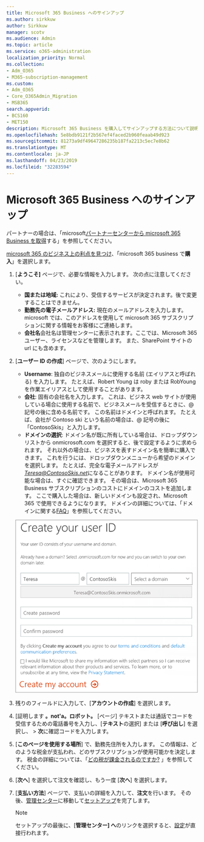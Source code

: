 ```yaml
---
title: Microsoft 365 Business へのサインアップ
ms.author: sirkkuw
author: Sirkkuw
manager: scotv
ms.audience: Admin
ms.topic: article
ms.service: o365-administration
localization_priority: Normal
ms.collection:
- Adm_O365
- M365-subscription-management
ms.custom:
- Adm_O365
- Core_O365Admin_Migration
- MSB365
search.appverid:
- BCS160
- MET150
description: Microsoft 365 Business を購入してサインアップする方法について説明します。
ms.openlocfilehash: 5e8bdb9121f2b567ef4faced2b960feaab49d923
ms.sourcegitcommit: 81273a9df49647286235b187fa2213c5ec7e8b62
ms.translationtype: MT
ms.contentlocale: ja-JP
ms.lasthandoff: 04/23/2019
ms.locfileid: "32283594"
---
```

# <a name="sign-up-for-microsoft-365-business"></a>Microsoft 365 Business へのサインアップ

パートナーの場合は、「microsoft[パートナーセンターから microsoft 365 Business を取得](get-microsoft-365-business.md#get-microsoft-365-business-from-microsoft-partner-center)する」を参照してください。

[microsoft 365 のビジネス上の利点を見つけ](https://www.microsoft.com/microsoft-365/business#pmg-cmp-desktop)、「microsoft 365 business で**購入**」を選択します。

1. [**ようこそ]** ページで、必要な情報を入力します。 次の点に注意してください。
 
    -  **国または地域:** これにより、受信するサービスが決定されます。後で変更することはできません。
    - **勤務先の電子メールアドレス:** 現在のメールアドレスを入力します。 microsoft では、このアドレスを使用して microsoft 365 サブスクリプションに関する情報をお客様にご連絡します。
    - **会社名**会社名は管理センターに表示されます。ここでは、Microsoft 365 ユーザー、ライセンスなどを管理します。 また、SharePoint サイトの url にも含めます。

2. [**ユーザー ID の作成**] ページで、次のようにします。

    - **Username**: 独自のビジネスメールに使用する名前 (エイリアスと呼ばれる) を入力します。 たとえば、Robert Young は roby または RobYoung を作業エイリアスとして使用することがあります。
    - **会社**: 固有の会社名を入力します。 これは、ビジネス web サイトが使用している場合に使用する名前で、ビジネスメールを受信するときに、@ 記号の後に含める名前です。 この名前はドメインと呼ばれます。 たとえば、会社が Contoso ski という名前の場合は、@ 記号の後に「ContosoSkis」と入力します。
    - **ドメインの選択**: ドメイン名が既に所有している場合は、ドロップダウンリストから onmicrosoft.com を選択すると、後で設定するように求められます。 それ以外の場合は、ビジネスを表すドメイン名を簡単に購入できます。 これを行うには、ドロップダウンメニューから希望のドメインを選択します。 たとえば、完全な電子メールアドレスが*Teresa@ContosoSkis.net*になることがあります。 ドメイン名が使用可能な場合は、すぐに確認できます。 その場合は、Microsoft 365 Business サブスクリプションのコストにドメインのコストを追加します。 ここで購入した場合は、新しいドメインも設定され、Microsoft 365 で使用できるようになります。 ドメインの詳細については、「ドメインに関する[FAQ](https://docs.microsoft.com/office365/admin/setup/domains-faq)」を参照してください。
    
    ![ユーザー ID の作成ページのスクリーンショット。](media/signinuserid.png)

3. 残りのフィールドに入力して、[**アカウントの作成**] を選択します。
4. [証明します **。not'a。ロボット。** [ページ] テキストまたは通話でコードを受信するための電話番号を入力し、[**テキスト**の選択] または [**呼び出し**] を選択し、 \> **次**に確認コードを入力します。
5. [**このページを使用する場所**] で、勤務先住所を入力します。 この情報は、どのような税金が支払われ、どのサブスクリプションが使用可能かを決定します。 税金の詳細については、「[どの税が課金されるのですか?](https://docs.microsoft.com/office365/admin/subscriptions-and-billing/what-tax-will-i-be-charged?view=o365-worldwide) 」を参照してください。 
1. [**次へ**] を選択して注文を確認し、もう一度 [**次へ**] を選択します。
1. [**支払い方法**] ページで、支払いの詳細を入力して、**注文**を行います。
    その後、[管理センター](https://docs.microsoft.com/en-us/office365/admin/subscriptions-and-billing/what-tax-will-i-be-charged?view=o365-worldwide)に移動して[セットアップ](set-up.md)を完了します。

    > [!NOTE]
    > セットアップの最後に、[**管理センター] へ**のリンクを選択すると、[設定](set-up.md)が直接行われます。